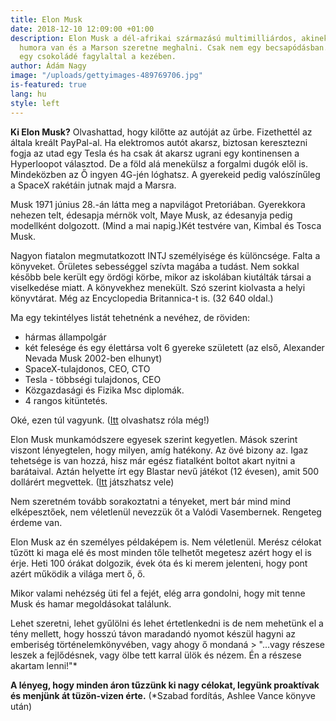 ```yaml
---
title: Elon Musk
date: 2018-12-10 12:09:00 +01:00
description: Elon Musk a dél-afrikai származású multimilliárdos, akinek rendkívüli
  humora van és a Marson szeretne meghalni. Csak nem egy becsapódásban. Lehetőleg
  egy csokoládé fagylaltal a kezében.
author: Ádám Nagy
image: "/uploads/gettyimages-489769706.jpg"
is-featured: true
lang: hu
style: left
---
```


**Ki Elon Musk?**
Olvashattad, hogy kilőtte az autóját az űrbe. Fizethettél az általa kreált PayPal-al. Ha elektromos autót akarsz, biztosan keresztezni fogja az utad egy Tesla és ha csak át akarsz ugrani egy kontinensen a Hyperloopot választod. De a föld alá menekülsz a forgalmi dugók elől is. Mindeközben az Ő ingyen 4G-jén lóghatsz. A gyerekeid pedig valószínűleg a SpaceX rakétáin jutnak majd a Marsra.

Musk 1971 június 28.-án látta meg a napvilágot Pretoriában. Gyerekkora nehezen telt, édesapja mérnök volt, Maye Musk, az édesanyja pedig modellként dolgozott. (Mind a mai napig.)Két testvére van, Kimbal és Tosca Musk.

Nagyon fiatalon megmutatkozott INTJ személyisége és különcsége. Falta a könyveket. Őrületes sebességgel szívta magába a tudást. Nem sokkal később bele került egy ördögi körbe, mikor az iskolában kiutálták társai a viselkedése miatt. A könyvekhez menekült. Szó szerint kiolvasta a helyi könyvtárat. Még az Encyclopedia Britannica-t is. (32 640 oldal.)

Ma egy tekintélyes listát tehetnénk a nevéhez, de röviden:

* hármas állampolgár
* két felesége és egy élettársa volt
  6 gyereke született (az első, Alexander Nevada Musk 2002-ben elhunyt)
* SpaceX-tulajdonos, CEO, CTO
* Tesla - többségi tulajdonos, CEO
* Közgazdasági és Fizika Msc diplomák.
* 4 rangos kitüntetés.

Oké, ezen túl vagyunk. ([Itt](https://hu.wikipedia.org/wiki/Elon_Musk) olvashatsz róla még!)

Elon Musk munkamódszere egyesek szerint kegyetlen. Mások szerint viszont lényegtelen, hogy milyen, amíg hatékony. Az övé bizony az. Igaz tehetsége is van hozzá, hisz már egész fiatalként boltot akart nyitni a barátaival. Aztán helyette írt egy Blastar nevű játékot (12 évesen), amit 500 dollárért megvettek. ([Itt](https://blastar-1984.appspot.com/) játszhatsz vele)

Nem szeretném tovább sorakoztatni a tényeket, mert bár mind mind elképesztőek, nem véletlenül nevezzük őt a Valódi Vasembernek. Rengeteg érdeme van.

Elon Musk az én személyes példaképem is. Nem véletlenül. Merész célokat tűzött ki maga elé és most minden tőle telhetőt megetesz azért hogy el is érje. Heti 100 órákat dolgozik, évek óta és ki merem jelenteni, hogy pont azért működik a világa mert ő, ő.

Mikor valami nehézség üti fel a fejét, elég arra gondolni, hogy mit tenne Musk és hamar megoldásokat találunk.

Lehet szeretni, lehet gyűlölni és lehet értetlenkedni is de nem mehetünk el a tény mellett, hogy hosszú távon maradandó nyomot készül hagyni az emberiség történelemkönyvében, vagy ahogy ő mondaná > "...vagy részese leszek a fejlődésnek, vagy ölbe tett karral ülök és nézem. Én a részese akartam lenni!"\*

**A lényeg, hogy minden áron tűzzünk ki nagy célokat, legyünk proaktívak és menjünk át tüzön-vizen érte.**
\(\*Szabad fordítás, Ashlee Vance könyve után)